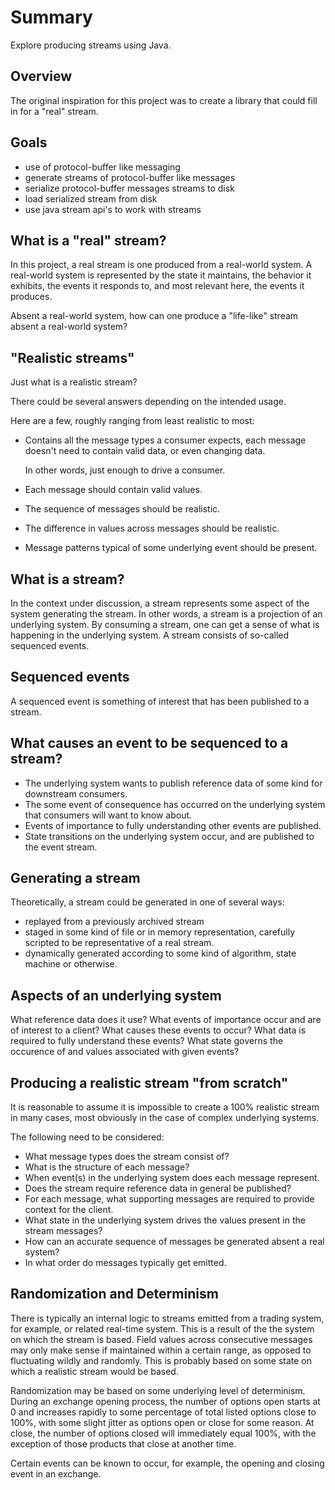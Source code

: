Summary
=======
Explore producing streams using Java.

Overview
--------
The original inspiration for this project was to create a library that could fill in for 
a "real" stream.

Goals
-----
* use of protocol-buffer like messaging
* generate streams of protocol-buffer like messages
* serialize protocol-buffer messages streams to disk
* load serialized stream from disk
* use java stream api's to work with streams


What is a "real" stream?
------------------------
In this project, a real stream is one produced from a real-world system.  A real-world system
is represented by the state it maintains, the behavior it exhibits, the events it responds to,
and most relevant here, the events it produces.

Absent a real-world system, how can one produce a "life-like" stream absent a real-world system?

"Realistic streams"
-------------------
Just what is a realistic stream?

There could be several answers depending on the intended usage.

Here are a few, roughly ranging from least realistic to most:

* Contains all the message types a consumer expects, each message doesn't need to contain valid data, or even changing data.

  In other words, just enough to drive a consumer.

* Each message should contain valid values.
* The sequence of messages should be realistic.
* The difference in values across messages should be realistic.
* Message patterns typical of some underlying event should be present.


What is a stream?
-----------------
In the context under discussion, a stream represents some aspect of the system generating
the stream.  In other words, a stream is a projection of an underlying system.  By consuming
a stream, one can get a sense of what is happening in the underlying system.  A stream consists
of so-called sequenced events. 

Sequenced events
----------------
A sequenced event is something of interest that has been published to a stream.  


What causes an event to be sequenced to a stream?
-------------------------------------------------
* The underlying system wants to publish reference data of some kind for downstream consumers.
* The some event of consequence has occurred on the underlying system that consumers will want to know about.
* Events of importance to fully understanding other events are published.
* State transitions on the underlying system occur, and are published to the event stream.


 
Generating a stream
-------------------
Theoretically, a stream could be generated in one of several ways:
 * replayed from a previously archived stream
 * staged in some kind of file or in memory representation, carefully scripted to be representative
   of a real stream.
 * dynamically generated according to some kind of algorithm, state machine or otherwise.


Aspects of an underlying system
-------------------------------
What reference data does it use?
What events of importance occur and are of interest to a client?
What causes these events to occur?
What data is required to fully understand these events?
What state governs the occurence of and values associated with given events?


Producing a realistic stream "from scratch"
-------------------------------------------
It is reasonable to assume it is impossible to create a 100% realistic stream in many cases, most
obviously in the case of complex underlying systems.  

The following need to be considered:
 * What message types does the stream consist of?
 * What is the structure of each message?
 * When event(s) in the underlying system does each message represent.
 * Does the stream require reference data in general be published?
 * For each message, what supporting messages are required to provide
   context for the client.
 * What state in the underlying system drives the values present in the stream messages?
 * How can an accurate sequence of messages be generated absent a real system?
 * In what order do messages typically get emitted.


Randomization and Determinism
-----------------------------
There is typically an internal logic to streams emitted from a trading system, for example, or 
related real-time system.  This is a result of the the system on which the stream is based.
Field values across consecutive messages may only make sense if maintained within a certain 
range, as opposed to fluctuating wildly and randomly.  This is probably based on some state
on which a realistic stream would be based.  

Randomization may be based on some underlying level of determinism.  During an exchange opening
process, the number of options open starts at 0 and increases rapidly to some percentage of
total listed options close to 100%, with some slight jitter as options open or close for 
some reason.  At close, the number of options closed will immediately equal 100%, with the exception
of those products that close at another time.

Certain events can be known to occur, for example, the opening and closing event in an exchange.

